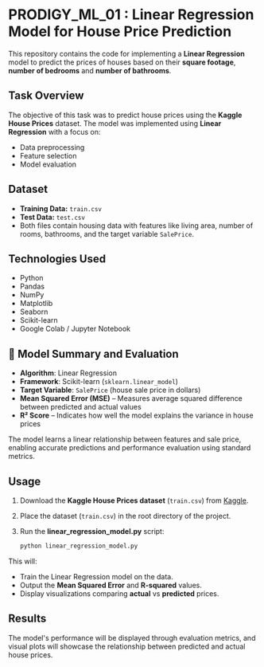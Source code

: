 # PRODIGY_ML_01 : Linear Regression Model for House Price Prediction

This repository contains the code for implementing a **Linear Regression** model to predict the prices of houses based on their **square footage**, **number of bedrooms** and **number of bathrooms**.

## Task Overview

The objective of this task was to predict house prices using the **Kaggle House Prices** dataset. The model was implemented using **Linear Regression** with a focus on:

- Data preprocessing
- Feature selection
- Model evaluation

## Dataset

- **Training Data:** `train.csv`  
- **Test Data:** `test.csv`  
- Both files contain housing data with features like living area, number of rooms, bathrooms, and the target variable `SalePrice`.


## Technologies Used

- Python
- Pandas
- NumPy
- Matplotlib
- Seaborn
- Scikit-learn
- Google Colab / Jupyter Notebook


## 🧠 Model Summary and Evaluation

- **Algorithm**: Linear Regression
- **Framework**: Scikit-learn (`sklearn.linear_model`)
- **Target Variable**: `SalePrice` (house sale price in dollars)
- **Mean Squared Error (MSE)** – Measures average squared difference between predicted and actual values
- **R² Score** – Indicates how well the model explains the variance in house prices

The model learns a linear relationship between features and sale price, enabling accurate predictions and performance evaluation using standard metrics.

## Usage

1. Download the **Kaggle House Prices dataset** (`train.csv`) from [Kaggle](https://www.kaggle.com/c/house-prices-advanced-regression-techniques/dataimport).
2. Place the dataset (`train.csv`) in the root directory of the project.
3. Run the **linear_regression_model.py** script:

   ```bash
   python linear_regression_model.py
   ```

This will:

- Train the Linear Regression model on the data.
- Output the **Mean Squared Error** and **R-squared** values.
- Display visualizations comparing **actual** vs **predicted** prices.

## Results

The model's performance will be displayed through evaluation metrics, and visual plots will showcase the relationship between predicted and actual house prices.





